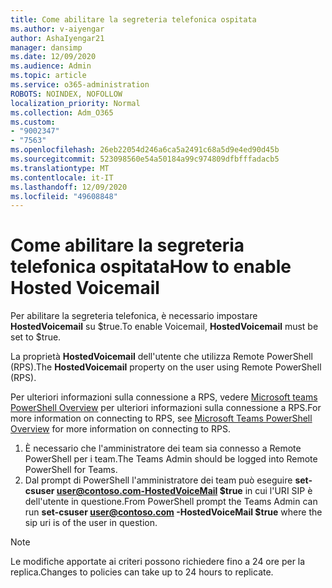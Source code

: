 ```yaml
---
title: Come abilitare la segreteria telefonica ospitata
ms.author: v-aiyengar
author: AshaIyengar21
manager: dansimp
ms.date: 12/09/2020
ms.audience: Admin
ms.topic: article
ms.service: o365-administration
ROBOTS: NOINDEX, NOFOLLOW
localization_priority: Normal
ms.collection: Adm_O365
ms.custom:
- "9002347"
- "7563"
ms.openlocfilehash: 26eb22054d246a6ca5a2491c68a5d9e4ed90d45b
ms.sourcegitcommit: 523098560e54a50184a99c974809dfbfffadacb5
ms.translationtype: MT
ms.contentlocale: it-IT
ms.lasthandoff: 12/09/2020
ms.locfileid: "49608848"
---
```

# <a name="how-to-enable-hosted-voicemail"></a><span data-ttu-id="ccebc-102">Come abilitare la segreteria telefonica ospitata</span><span class="sxs-lookup"><span data-stu-id="ccebc-102">How to enable Hosted Voicemail</span></span>

<span data-ttu-id="ccebc-103">Per abilitare la segreteria telefonica, è necessario impostare **HostedVoicemail** su $true.</span><span class="sxs-lookup"><span data-stu-id="ccebc-103">To enable Voicemail, **HostedVoicemail** must be set to $true.</span></span>

<span data-ttu-id="ccebc-104">La proprietà **HostedVoicemail** dell'utente che utilizza Remote PowerShell (RPS).</span><span class="sxs-lookup"><span data-stu-id="ccebc-104">The **HostedVoicemail** property on the user using Remote PowerShell (RPS).</span></span>

<span data-ttu-id="ccebc-105">Per ulteriori informazioni sulla connessione a RPS, vedere [Microsoft teams PowerShell Overview](https://docs.microsoft.com/microsoftteams/teams-powershell-overview) per ulteriori informazioni sulla connessione a RPS.</span><span class="sxs-lookup"><span data-stu-id="ccebc-105">For more information on connecting to RPS, see [Microsoft Teams PowerShell Overview](https://docs.microsoft.com/microsoftteams/teams-powershell-overview) for more information on connecting to RPS.</span></span>

1. <span data-ttu-id="ccebc-106">È necessario che l'amministratore dei team sia connesso a Remote PowerShell per i team.</span><span class="sxs-lookup"><span data-stu-id="ccebc-106">The Teams Admin should be logged into Remote PowerShell for Teams.</span></span>
1. <span data-ttu-id="ccebc-107">Dal prompt di PowerShell l'amministratore dei team può eseguire **set-csuser user@contoso.com-HostedVoiceMail $true** in cui l'URI SIP è dell'utente in questione.</span><span class="sxs-lookup"><span data-stu-id="ccebc-107">From PowerShell prompt the Teams Admin can run **set-csuser user@contoso.com -HostedVoiceMail $true** where the sip uri is of the user in question.</span></span>

> [!NOTE]
> <span data-ttu-id="ccebc-108">Le modifiche apportate ai criteri possono richiedere fino a 24 ore per la replica.</span><span class="sxs-lookup"><span data-stu-id="ccebc-108">Changes to policies can take up to 24 hours to replicate.</span></span>